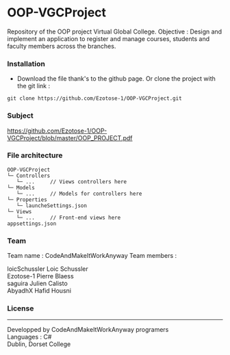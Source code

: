 # OOP-VGCProject
Repository of the OOP project Virtual Global College.
Objective : Design and implement an application to register and manage courses, students and faculty members across the branches.

### Installation
* Download the file thank's to the github page. Or clone the project with the git link :
```shell
git clone https://github.com/Ezotose-1/OOP-VGCProject.git
```

### Subject
https://github.com/Ezotose-1/OOP-VGCProject/blob/master/OOP_PROJECT.pdf


### File architecture
```
OOP-VGCProject
└─ Controllers
   └─ ...     // Views controllers here
└─ Models
   └─ ...     // Models for controllers here
└─ Properties
   └─ launcheSettings.json
└─ Views
   └─ ...     // Front-end views here
appsettings.json
```

### Team
Team name : CodeAndMakeItWorkAnyway
Team members : 

  loicSchussler         Loic Schussler  
  Ezotose-1             Pierre Blaess  
  saguira               Julien Calisto  
  AbyadhX               Hafid Housni  
  
   
### License
----
Developped by CodeAndMakeItWorkAnyway programers  
Languages : C#  
Dublin, Dorset College  
